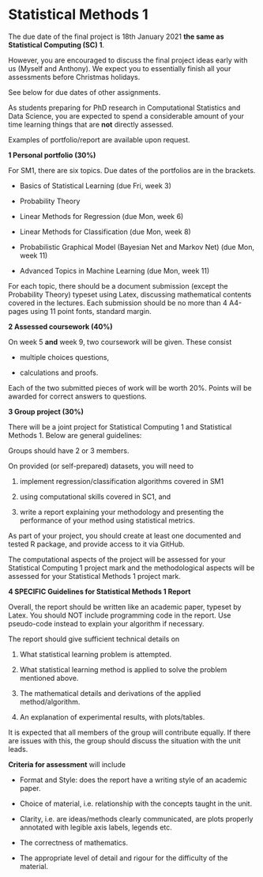 # Statistical Methods 1



The due date of the final project is 18th January 2021 **the same as Statistical Computing (SC) 1**. 



However, you are encouraged to discuss the final project ideas early with us (Myself and Anthony). We expect you to essentially finish all your assessments before Christmas holidays. 



See below for due dates of other assignments. 



As students preparing for PhD research in Computational Statistics and Data Science, you are expected to spend a considerable amount of your time learning things that are **not** directly assessed.



Examples of portfolio/report are available upon request. 



**1 Personal portfolio (30%)**



For SM1, there are six topics. Due dates of the portfolios are in the brackets. 

- Basics of Statistical Learning (due Fri, week 3)

- Probability Theory 

- Linear Methods for Regression (due Mon, week 6)

- Linear Methods for Classification (due Mon, week 8)

- Probabilistic Graphical Model (Bayesian Net and Markov Net) (due Mon, week 11)

- Advanced Topics in Machine Learning (due Mon, week 11)



For each topic, there should be a document submission (except the Probability Theory) typeset using Latex, discussing mathematical contents covered in the lectures. Each submission should be no more than 4 A4-pages using 11 point fonts, standard margin. 



**2 Assessed coursework (40%)**



On week 5 **and** week 9, two coursework will be given. These consist 

- multiple choices questions, 

- calculations and proofs. 



Each of the two submitted pieces of work will be worth 20%. Points will be awarded for correct answers to questions. 





**3 Group project (30%)**



There will be a joint project for Statistical Computing 1 and Statistical Methods 1. Below are general guidelines: 



Groups should have 2 or 3 members.



On provided (or self-prepared) datasets, you will need to

1. implement regression/classification algorithms covered in SM1

2. using computational skills covered in SC1, and

3. write a report explaining your methodology and presenting the performance of your method using statistical metrics.



As part of your project, you should create at least one documented and tested R package, and provide access to it via GitHub.



The computational aspects of the project will be assessed for your Statistical Computing 1 project mark and the methodological aspects will be assessed for your Statistical Methods 1 project mark.



**4 SPECIFIC Guidelines for Statistical Methods 1 Report**

Overall, the report should be written like an academic paper, typeset by Latex. You should NOT include programming code in the report. Use pseudo-code instead to explain your algorithm if necessary. 



The report should give sufficient technical details on

1. What statistical learning problem is attempted.

2. What statistical learning method is applied to solve the problem mentioned above. 

3. The mathematical details and derivations of the applied method/algorithm.

4. An explanation of experimental results, with plots/tables. 



 It is expected that all members of the group will contribute equally. If there are issues with this, the group should discuss the situation with the unit leads.



 **Criteria for assessment** will include



- Format and Style: does the report have a writing style of an academic paper. 

- Choice of material, i.e. relationship with the concepts taught in the unit.

- Clarity, i.e. are ideas/methods clearly communicated, are plots properly annotated with legible axis labels, legends etc. 

- The correctness of mathematics.

- The appropriate level of detail and rigour for the difficulty of the material.